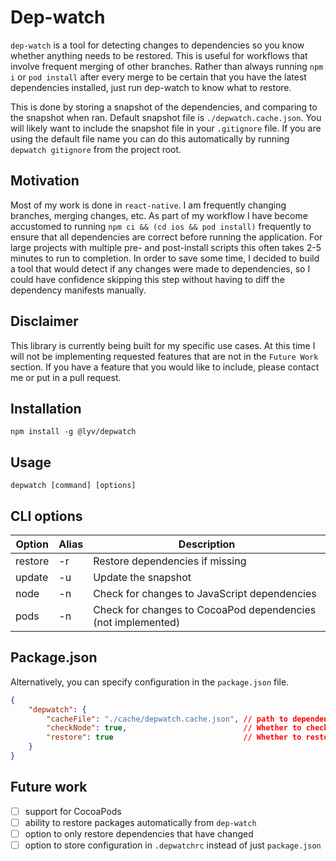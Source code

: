# Dep-watch

`dep-watch` is a tool for detecting changes to dependencies so you know whether anything needs to be restored. This is useful for workflows that involve frequent merging of other branches. Rather than always running `npm i` or `pod install` after every merge to be certain that you have the latest dependencies installed, just run dep-watch to know what to restore.

This is done by storing a snapshot of the dependencies, and comparing to the snapshot when ran. Default snapshot file is `./depwatch.cache.json`. You will likely want to include the snapshot file in your `.gitignore` file. If you are using the default file name you can do this automatically by running `depwatch gitignore` from the project root.

## Motivation

Most of my work is done in `react-native`. I am frequently changing branches, merging changes, etc. As part of my workflow I have become accustomed to running `npm ci && (cd ios && pod install)` frequently to ensure that all dependencies are correct before running the application. For large projects with multiple pre- and post-install scripts this often takes 2-5 minutes to run to completion. In order to save some time, I decided to build a tool that would detect if any changes were made to dependencies, so I could have confidence skipping this step without having to diff the dependency manifests manually.

## Disclaimer

This library is currently being built for my specific use cases. At this time I will not be implementing requested features that are not in the `Future Work` section. If you have a feature that you would like to include, please contact me or put in a pull request.

## Installation

`npm install -g @lyv/depwatch`

## Usage

`depwatch [command] [options]`

## CLI options

| Option   | Alias | Description                                                  |
|----------|-------|--------------------------------------------------------------|
| restore  | -r    | Restore dependencies if missing                              |
| update   | -u    | Update the snapshot                                          |
| node     | -n    | Check for changes to JavaScript dependencies                 |
| pods     | -n    | Check for changes to CocoaPod dependencies (not implemented) |

## Package.json

Alternatively, you can specify configuration in the `package.json` file.

```json
{
    "depwatch": {
        "cacheFile": "./cache/depwatch.cache.json", // path to dependency cache file
        "checkNode": true,                          // Whether to check JavaScript dependencies
        "restore": true                             // Whether to restore missing dependencies
    }
}
```

## Future work

- [ ] support for CocoaPods
- [ ] ability to restore packages automatically from `dep-watch`
- [ ] option to only restore dependencies that have changed
- [ ] option to store configuration in `.depwatchrc` instead of just `package.json`
